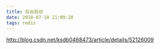 ```yaml
---
title: 后台启动
date: 2018-07-10 21:09:20
tags: redis
---
```

http://blog.csdn.net/ksdb0468473/article/details/52126009
